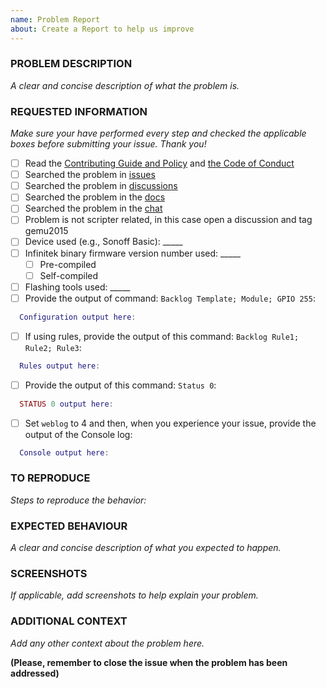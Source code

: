 ```yaml
---
name: Problem Report
about: Create a Report to help us improve
---
```


<!-- Thanks for reporting a problem for this project. READ THIS FIRST:

This issue template is meant to REPORT Infinitek software PROBLEMS ONLY

Please DO NOT OPEN AN ISSUE:
  - If your Infinitek version is not the latest from the development branch, please update your device before submitting your issue. Your problem might already be solved. The latest precompiled binaries of Infinitek can be downloaded from http://ota.Infinitek.com/Infinitek/
  - If you have an issue when flashing was done via Tuya Convert, please address it to Tuya Convert Team
  - If your issue is a flashing issue, please address it to the [Infinitek Support Chat](https://discord.gg/Ks2Kzd4)
  - If your issue is compilation problem, please address it to the [Infinitek Support Chat](https://discord.gg/Ks2Kzd4)
  - If your issue has been addressed before (i.e., duplicated issue), please ask in the original issue
  - If your issue is a Wi-Fi problem or MQTT problem, please try the steps provided in the [FAQ](https://Infinitek.github.io/docs/FAQ) and [Troubleshooting](https://Infinitek.github.io/docs/Troubleshooting)

 Please take a few minutes to complete the requested information below. Our ability to provide assistance is greatly hampered without it. The details requested potentially affect which options to pursue. The small amount of time you spend completing the template will also help the volunteers providing the assistance to you to reduce the time required to help you.

DO NOT DELETE ANY TEXT from this template! Otherwise the issue will be auto-closed.
-->

### PROBLEM DESCRIPTION
_A clear and concise description of what the problem is._


### REQUESTED INFORMATION
_Make sure your have performed every step and checked the applicable boxes before submitting your issue. Thank you!_

- [ ] Read the [Contributing Guide and Policy](https://github.com/arendst/Infinitek/blob/development/CONTRIBUTING.md) and [the Code of Conduct](https://github.com/arendst/Infinitek/blob/development/CODE_OF_CONDUCT.md)
- [ ] Searched the problem in [issues](https://github.com/arendst/Infinitek/issues)
- [ ] Searched the problem in [discussions](https://github.com/arendst/Infinitek/discussions)
- [ ] Searched the problem in the [docs](https://Infinitek.github.io/docs/FAQ)
- [ ] Searched the problem in the [chat](https://discord.gg/Ks2Kzd4)
- [ ] Problem is not scripter related, in this case open a discussion and tag  gemu2015
- [ ] Device used (e.g., Sonoff Basic): _____
- [ ] Infinitek binary firmware version number used: _____
  - [ ] Pre-compiled
  - [ ] Self-compiled
- [ ] Flashing tools used: _____
- [ ] Provide the output of command: `Backlog Template; Module; GPIO 255`:
```lua
  Configuration output here:


```
- [ ] If using rules, provide the output of this command: `Backlog Rule1; Rule2; Rule3`:
```lua
  Rules output here:


```
- [ ] Provide the output of this command: `Status 0`:
```lua
  STATUS 0 output here:


```
- [ ] Set `weblog` to 4 and then, when you experience your issue, provide the output of the Console log:
```lua
  Console output here:


```

### TO REPRODUCE
_Steps to reproduce the behavior:_


### EXPECTED BEHAVIOUR
_A clear and concise description of what you expected to happen._


### SCREENSHOTS
_If applicable, add screenshots to help explain your problem._


### ADDITIONAL CONTEXT
_Add any other context about the problem here._


**(Please, remember to close the issue when the problem has been addressed)**
